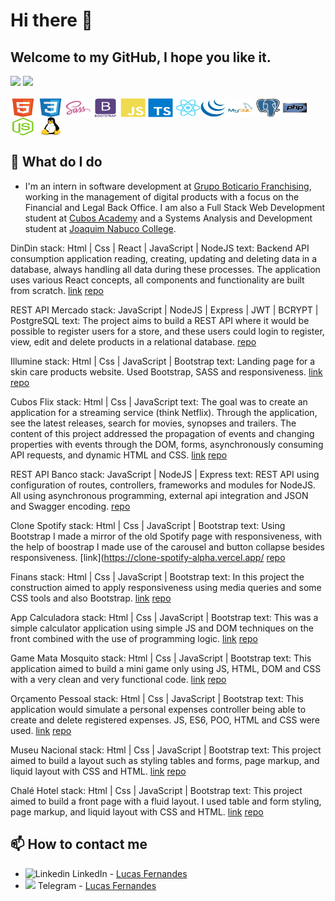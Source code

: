 
<!--
**lucasfpds/lucasfpds** is a ✨ _special_ ✨ repository because its `README.md` (this file) appears on your GitHub profile.
 
Here are some ideas to get you started:

- 🔭 I’m currently working on ...
- 🌱 I’m currently learning ...
- 👯 I’m looking to collaborate on ...
- 🤔 I’m looking for help with ...
- 💬 Ask me about ...
- 📫 How to reach me: ...
- 😄 Pronouns: ...
- ⚡ Fun fact: ...
-->

# Hi there 👋
## Welcome to my GitHub, I hope you like it.
 <div>
  <img height="180em" src="https://github-readme-stats.vercel.app/api?username=lucasfpds&show_icons=true&theme=tokyonight&include_all_commits=true&count_private=true"/>
  <img height="180em" src="https://github-readme-stats.vercel.app/api/top-langs/?username=lucasfpds&layout=compact&langs_count=16&theme=radical"/>
</div>

 <div style="display: inline_block"><br>
  <img align="center" alt="Lucas-HTML" height="30" width="40" src="https://raw.githubusercontent.com/devicons/devicon/master/icons/html5/html5-original.svg">
  <img align="center" alt="Lucas-CSS" height="30" width="40" src="https://raw.githubusercontent.com/devicons/devicon/master/icons/css3/css3-original.svg">
  <img align="center" alt="Lucas-sass" height="30" width="40" src="https://github.com/devicons/devicon/blob/master/icons/sass/sass-original.svg">
  <img align="center" alt="Lucas-bootstrap" height="30" width="40" src="https://github.com/devicons/devicon/blob/master/icons/bootstrap/bootstrap-plain-wordmark.svg">
  <img align="center" alt="Lucas-JS" height="30" width="40" src="https://raw.githubusercontent.com/devicons/devicon/master/icons/javascript/javascript-plain.svg">
  <img align="center" alt="Lucas-TS" height="30" width="40" src="https://github.com/devicons/devicon/blob/master/icons/typescript/typescript-original.svg">
  <img align="center" alt="Lucas-React" height="30" width="40" src="https://raw.githubusercontent.com/devicons/devicon/master/icons/react/react-original.svg"><img align="center" alt="Lucas-React" height="30" width="40" src="https://github.com/devicons/devicon/blob/master/icons/jquery/jquery-original.svg">
  <img align="center" alt="Lucas-mysql" height="30" width="40" src="https://github.com/devicons/devicon/blob/master/icons/mysql/mysql-original-wordmark.svg">
  <img align="center" alt="Lucas-Js" height="30" width="40" src="https://github.com/devicons/devicon/blob/master/icons/postgresql/postgresql-original.svg">
  <img align="center" alt="Lucas-php" height="30" width="40" src="https://github.com/devicons/devicon/blob/master/icons/php/php-original.svg"> 
  <img align="center" alt="Lucas-linux" height="30" width="40" src="https://github.com/devicons/devicon/blob/master/icons/nodejs/nodejs-original.svg">
  <img align="center" alt="Lucas-linux" height="30" width="40" src="https://github.com/devicons/devicon/blob/master/icons/linux/linux-original.svg">
 
  </div>
  
##

## 🌱 What do I do
 
- I'm an intern in software development at [Grupo Boticario Franchising](https://www.grupoboticario.com.br/pt/Paginas/Inicial.aspx), working in the management of digital products with a focus on the Financial and Legal Back Office. I am also a Full Stack Web Development student at [Cubos Academy](https://www.cubos.academy/) and a Systems Analysis and Development student at [Joaquim Nabuco College](https://www.uninabuco.digital/).




DinDin
stack: Html | Css | React | JavaScript | NodeJS
text: Backend API consumption application reading, creating, updating and deleting data in a database, always handling all data during these processes. The application uses various React concepts, all components and functionality are built from scratch.
[link](https://app-dindin-fe.herokuapp.com/)
[repo](https://github.com/lucasfpds/repoExerCubosAcademy/tree/master/3%C2%BA%20M%C3%B3dulo/16_front-integral-desafio-m03)


REST API Mercado
stack: JavaScript | NodeJS | Express | JWT | BCRYPT | PostgreSQL
text: The project aims to build a REST API where it would be possible to register users for a store, and these users could login to register, view, edit and delete products in a relational database.
[repo](https://github.com/lucasfpds/repoExerCubosAcademy/tree/master/3%C2%BA%20M%C3%B3dulo/15_back-integral-desafio-m03)


Illumine
stack: Html | Css | JavaScript | Bootstrap
text: Landing page for a skin care products website. Used Bootstrap, SASS and responsiveness.
[link](https://illumine.vercel.app/)
[repo](https://github.com/lucasfpds/illumine)


Cubos Flix
stack: Html | Css | JavaScript
text: The goal was to create an application for a streaming service (think Netflix). Through the application, see the latest releases, search for movies, synopses and trailers. The content of this project addressed the propagation of events and changing properties with events through the DOM, forms, asynchronously consuming API requests, and dynamic HTML and CSS.
[link](https://cubos-flix.vercel.app/)
[repo](https://github.com/lucasfpds/repoExerCubosAcademy/tree/master/2%C2%BA%20M%C3%B3dulo/14_desafio-frontend-modulo-02-integral)


REST API Banco
stack: JavaScript | NodeJS | Express
text: REST API using configuration of routes, controllers, frameworks and modules for NodeJS. All using asynchronous programming, external api integration and JSON and Swagger encoding.
[repo](https://github.com/lucasfpds/repoExerCubosAcademy/tree/master/2%C2%BA%20M%C3%B3dulo/15_desafio-backend-modulo-02-sistema-bancario)

Clone Spotify
stack: Html | Css | JavaScript | Bootstrap
text: Using Bootstrap I made a mirror of the old Spotify page with responsiveness, with the help of boostrap I made use of the carousel and button collapse besides responsiveness.
[link](https://clone-spotify-alpha.vercel.app/
[repo](https://github.com/lucasfpds/primeirosProjetos/tree/master/07.2.Projeto%20Spotfy-Bootstrap%204%20%26%20Responsividade)


Finans
stack: Html | Css | JavaScript | Bootstrap
text: In this project the construction aimed to apply responsiveness using media queries and some CSS tools and also Bootstrap.
[link](https://finans-jade.vercel.app/)
[repo](https://github.com/lucasfpds/primeirosProjetos/tree/master/07.1.Projeto%20finans-Bootstrap%204%20%26%20Responsividade)


App Calculadora
stack: Html | Css | JavaScript | Bootstrap
text: This was a simple calculator application using simple JS and DOM techniques on the front combined with the use of programming logic.
[link](https://app-calculadora.vercel.app/)
[repo](https://github.com/lucasfpds/primeirosProjetos/tree/master/08.1.Projeto%20App%20Calculadora-JavaScript)


Game Mata Mosquito
stack: Html | Css | JavaScript | Bootstrap
text: This application aimed to build a mini game only using JS, HTML, DOM and CSS with a very clean and very functional code.
[link](https://game-mata-mosquito-89g2f9aj0-lucasfpds.vercel.app/)
[repo](https://github.com/lucasfpds/primeirosProjetos/tree/master/08.2.Projeto%20Game%20Mata%20Mosquito-Java%20Script)


Orçamento Pessoal
stack: Html | Css | JavaScript | Bootstrap
text: This application would simulate a personal expenses controller being able to create and delete registered expenses. JS, ES6, POO, HTML and CSS were used.
[link](https://app-orcamento-pessoal-jfvib9ao8-lucasfpds.vercel.app/)
[repo](https://github.com/lucasfpds/primeirosProjetos/tree/master/09.Projeto%20App%20Or%C3%A7amento%20Pessoal-ECMAScript%206)


Museu Nacional
stack: Html | Css | JavaScript | Bootstrap
text: This project aimed to build a layout such as styling tables and forms, page markup, and liquid layout with CSS and HTML.
[link](https://museu-nacional-six.vercel.app/)
[repo](https://github.com/lucasfpds/primeirosProjetos/tree/master/06.Projeto%20Museu%20Nacional-HTML5%20e%20CSS3%20Recursos%20Especiais)


Chalé Hotel
stack: Html | Css | JavaScript | Bootstrap
text: This project aimed to build a front page with a fluid layout. I used table and form styling, page markup, and liquid layout with CSS and HTML.
[link](https://chale-hotel.vercel.app/)
[repo](https://github.com/lucasfpds/primeirosProjetos/tree/master/05.2.Projeto%20Chal%C3%A9%20Hotel-CSS3%20AVAN%C3%87ADO)


 
## 📫 How to contact me
<!-- - <img src="https://static.wixstatic.com/media/1ab857_fb228e89ac9740d392337e22380f376b~mv2.gif" alt="E-mail" width="25"/> E-Mail - [lucas-fps@hotmail.com]()<br> -->
- <img src="https://i.pinimg.com/originals/de/b4/6f/deb46f02a59e3b3a2aa58fac16290d63.gif" alt="Linkedin" width="25"/> LinkedIn - [Lucas Fernandes](https://www.linkedin.com/in/lfpds/)
- <img  src="https://media.giphy.com/media/ya4eevXU490Iw/giphy.gif" width="25"/> Telegram - [Lucas Fernandes](https://t.me/Lucasfps)

